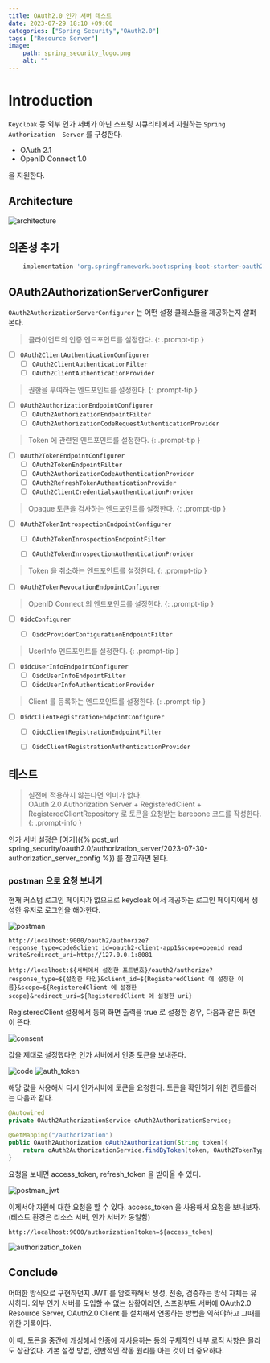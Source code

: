 ```yaml
---
title: OAuth2.0 인가 서버 테스트
date: 2023-07-29 18:10 +09:00
categories: ["Spring Security","OAuth2.0"]
tags: ["Resource Server"]
image:
    path: spring_security_logo.png
    alt: ""
---
```


# Introduction

`Keycloak` 등 외부 인가 서버가 아닌 스프링 시큐리티에서 지원하는 `Spring Authorization  Server` 를 구성한다.

- OAuth 2.1
- OpenID Connect 1.0 

을 지원한다.

## Architecture

![architecture](oauth2/OAuth2AuthorizationResourceServerConfiguration.png)

## 의존성 추가

```groovy
    implementation 'org.springframework.boot:spring-boot-starter-oauth2-authorization-server'
```

## OAuth2AuthorizationServerConfigurer

`OAuth2AuthorizationServerConfigurer` 는 어떤 설정 클래스들을 제공하는지 살펴본다.

> 클라이언트의 인증 엔드포인트를 설정한다.
{: .prompt-tip }
- [ ] `OAuth2ClientAuthenticationConfigurer`
    - [ ] `OAuth2ClientAuthenticationFilter`
    - [ ] `OAuth2ClientAuthenticationProvider`

> 권한을 부여하는 엔드포인트를 설정한다.
{: .prompt-tip }
- [ ] `OAuth2AuthorizationEndpointConfigurer`
    - [ ] `OAuth2AuthorizationEndpointFilter`
    - [ ] `OAuth2AuthorizationCodeRequestAuthenticationProvider`

> Token 에 관련된 엔트포인트를 설정한다.
{: .prompt-tip }
- [ ] `OAuth2TokenEndpointConfigurer`
    - [ ] `OAuth2TokenEndpointFilter` 
    - [ ] `OAuth2AuthorizationCodeAuthenticationProvider`
    - [ ] `OAuth2RefreshTokenAuthenticationProvider`
    - [ ] `OAuth2ClientCredentialsAuthenticationProvider`

> Opaque 토큰을 검사하는 엔드포인트를 설정한다.
{: .prompt-tip }
- [ ] `OAuth2TokenIntrospectionEndpointConfigurer`
    - [ ] `OAuth2TokenInrospectionEndpointFilter`
    - [ ] `OAuth2TokenInrospectionAuthenticationProvider`


> Token 을 취소하는 엔드포인트를 설정한다.
{: .prompt-tip }
- [ ] `OAuth2TokenRevocationEndpointConfigurer`

> OpenID Connect 의 엔드포인트를 설정한다.
{: .prompt-tip }
- [ ] `OidcConfigurer`
  - [ ] `OidcProviderConfigurationEndpointFilter`


> UserInfo 엔드포인트를 설정한다.
{: .prompt-tip }
- [ ] `OidcUserInfoEndpointConfigurer`
    - [ ] `OidcUserInfoEndpointFilter`
    - [ ] `OidcUserInfoAuthenticationProvider`

> Client 를 등록하는 엔드포인트를 설정한다.
{: .prompt-tip }
- [ ] `OidcClientRegistrationEndpointConfigurer`
    - [ ] `OidcClientRegistrationEndpointFilter`
    - [ ] `OidcClientRegistrationAuthenticationProvider`



## 테스트

> 실전에 적용하지 않는다면 의미가 없다. <br/>
> OAuth 2.0 Authorization Server + RegisteredClient + RegisteredClientRepository 로 토큰을 요청받는 barebone 코드를 작성한다.
{: .prompt-info }

인가 서버 설정은 [여기]({% post_url spring_security/oauth2.0/authorization_server/2023-07-30-authorization_server_config %}) 를 참고하면 된다.

### postman 으로 요청 보내기

현재 커스텀 로그인 페이지가 없으므로 keycloak 에서 제공하는 로그인 페이지에서 생성한 유저로 로그인을 해야한다.

![postman](2023-07-31/postman.png)

`http://localhost:9000/oauth2/authorize?response_type=code&client_id=oauth2-client-app1&scope=openid read write&redirect_uri=http://127.0.0.1:8081`

```http
http://localhost:${서버에서 설정한 포트번호}/oauth2/authorize?response_type=${설정한 타입}&client_id=${RegisteredClient 에 설정한 이름}&scope=${RegisteredClient 에 설정한 scope}&redirect_uri=${RegisteredClient 에 설정한 uri}
```

RegisteredClient 설정에서 동의 화면 출력을 true 로 설정한 경우, 다음과 같은 화면이 뜬다.

![consent](2023-07-31/consent.png)

값을 제대로 설정했다면 인가 서버에서 인증 토큰을 보내준다.

![code](2023-07-31/code.png)
![auth_token](2023-07-31/auth_token.png)

해당 값을 사용해서 다시 인가서버에 토큰을 요청한다. 토큰을 확인하기 위한 컨트롤러는 다음과 같다.

```java
@Autowired
private OAuth2AuthorizationService oAuth2AuthorizationService;

@GetMapping("/authorization")
public OAuth2Authorization oAuth2Authorization(String token){
    return oAuth2AuthorizationService.findByToken(token, OAuth2TokenType.ACCESS_TOKEN);
}
```

요청을 보내면 access_token, refresh_token 을 받아올 수 있다.

![postman_jwt](2023-07-31/postman_jwt.png)

이제서야 자원에 대한 요청을 할 수 있다. access_token 을 사용해서 요청을 보내보자.
(테스트 환경은 리소스 서버, 인가 서버가 동일함)

`http://localhost:9000/authorization?token=${access_token}`

![authorization_token](2023-07-31/authorization_token.png)



## Conclude

어떠한 방식으로 구현하던지 JWT 를 암호화해서 생성, 전송, 검증하는 방식 자체는 유사하다. 외부 인가 서버를 도입할 수 없는 상황이라면, 스프링부트 서버에 OAuth2.0 Resource Server, OAuth2.0 Client 를 설치해서 연동하는 방법을 익혀야하고 그때를 위한 기록이다.

이 때, 토큰을 중간에 캐싱해서 인증에 재사용하는 등의 구체적인 내부 로직 사항은 몰라도 상관없다. 기본 설정 방법, 전반적인 작동 원리를 아는 것이 더 중요하다. 


